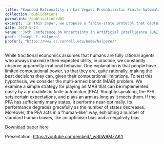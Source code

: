 ```yaml
---
title: "Bounded Rationality in Las Vegas: Probabilistic Finite Automata Play Multi-Armed Bandits"
collection: publications
permalink: /publication/UAI
excerpt: 'In this paper, we propose a finite-state protocol that captures a resource-bounded agent in a multi-armed bandit setting. The proposed protoal is nearly-optimal and human-like.'
date: 2020-5-14
venue: '36th Conference on Uncertainty in Artificial Intelligence (UAI)'
prof: "Joseph Y. Halpern"
profurl: "https://www.cs.cornell.edu/home/halpern/"
---
```

While traditional economics assumes that humans are fully rational agents who always maximize their expected utility, in practice, we constantly observe apparently irrational behavior. One explanation is that people have limited computational power, so that they are, quite rationally, making the best decisions they can, given their computational limitations. To test this hypothesis, we consider the multi-armed bandit (MAB) problem. We examine a simple strategy for playing an MAB that can be implemented easily by a probabilistic finite automaton (PFA). Roughly speaking, the PFA sets certain expectations, and plays an arm as long as it meets them. If the PFA has sufficiently many states, it performs near-optimally. Its performance degrades gracefully as the number of states decreases. Moreover, the PFA acts in a "human-like" way, exhibiting a number of standard human biases, like an optimism bias and a negativity bias.

[Download paper here](http://xinminglilyliu.github.io/files/Bounded_Rationality_in_Las_Vegas_Probabilistic_Finite_Automata_Play_Multi-Armed_Bandits.pdf)

Presentation: https://youtube.com/embed/_wRbW9MZAKY
